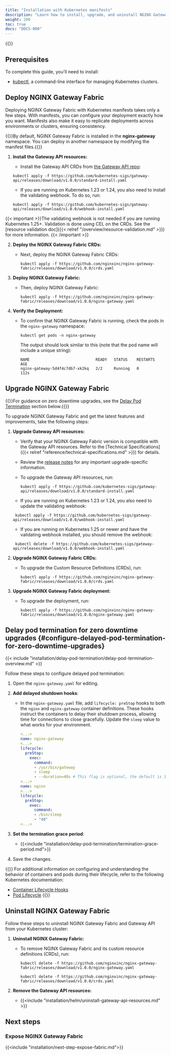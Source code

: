 ```yaml
---
title: "Installation with Kubernetes manifests"
description: "Learn how to install, upgrade, and uninstall NGINX Gateway Fabric using Kubernetes manifests."
weight: 200
toc: true
docs: "DOCS-000"
---
```


{{<custom-styles>}}

## Prerequisites

To complete this guide, you'll need to install:

- [kubectl](https://kubernetes.io/docs/tasks/tools/), a command-line interface for managing Kubernetes clusters.


## Deploy NGINX Gateway Fabric

Deploying NGINX Gateway Fabric with Kubernetes manifests takes only a few steps. With manifests, you can configure your deployment exactly how you want. Manifests also make it easy to replicate deployments across environments or clusters, ensuring consistency.

{{<note>}}By default, NGINX Gateway Fabric is installed in the **nginx-gateway** namespace. You can deploy in another namespace by modifying the manifest files.{{</note>}}

1. **Install the Gateway API resources:**
   - Install the Gateway API CRDs from [the Gateway API repo](https://github.com/kubernetes-sigs/gateway-api):

   ```shell
   kubectl apply -f https://github.com/kubernetes-sigs/gateway-api/releases/download/v1.0.0/standard-install.yaml
   ```
   - If you are running on Kubernetes 1.23 or 1.24, you also need to install the validating webhook. To do so, run:

   ```shell
   kubectl apply -f https://github.com/kubernetes-sigs/gateway-api/releases/download/v1.0.0/webhook-install.yaml
   ```
{{< important >}}The validating webhook is not needed if you are running Kubernetes 1.25+. Validation is done using CEL on the CRDs. See the [resource validation doc]({{< relref "/overview/resource-validation.md" >}}) for more information. {{< /important >}}

2. **Deploy the NGINX Gateway Fabric CRDs:**
   - Next, deploy the NGINX Gateway Fabric CRDs:
     ```shell
     kubectl apply -f https://github.com/nginxinc/nginx-gateway-fabric/releases/download/v1.0.0/crds.yaml
     ```

3. **Deploy NGINX Gateway Fabric:**
   - Then, deploy NGINX Gateway Fabric:
     ```shell
     kubectl apply -f https://github.com/nginxinc/nginx-gateway-fabric/releases/download/v1.0.0/nginx-gateway.yaml
     ```

4. **Verify the Deployment:**
   - To confirm that NGINX Gateway Fabric is running, check the pods in the `nginx-gateway` namespace:
     ```shell
     kubectl get pods -n nginx-gateway
     ```
     The output should look similar to this (note that the pod name will include a unique string):
     ```text
     NAME                             READY   STATUS    RESTARTS   AGE
     nginx-gateway-5d4f4c7db7-xk2kq   2/2     Running   0          112s
     ```


## Upgrade NGINX Gateway Fabric

{{<tip>}}For guidance on zero downtime upgrades, see the [Delay Pod Termination](#configure-delayed-pod-termination-for-zero-downtime-upgrades) section below.{{</tip>}}

To upgrade NGINX Gateway Fabric and get the latest features and improvements, take the following steps:

1. **Upgrade Gateway API resources:**

   - Verify that your NGINX Gateway Fabric version is compatible with the Gateway API resources. Refer to the [Technical Specifications]({{< relref "reference/technical-specifications.md" >}}) for details.
   - Review the [release notes](https://github.com/kubernetes-sigs/gateway-api/releases/tag/v1.0.0) for any important upgrade-specific information.
   - To upgrade the Gateway API resources, run:

      ```shell
      kubectl apply -f https://github.com/kubernetes-sigs/gateway-api/releases/download/v1.0.0/standard-install.yaml
      ```

   - If you are running on Kubernetes 1.23 or 1.24, you also need to update the validating webhook:

   ```shell
    kubectl apply -f https://github.com/kubernetes-sigs/gateway-api/releases/download/v1.0.0/webhook-install.yaml
   ```

   - If you are running on Kubernetes 1.25 or newer and have the validating webhook installed, you should remove the
   webhook: 

   ```shell
    kubectl delete -f https://github.com/kubernetes-sigs/gateway-api/releases/download/v1.0.0/webhook-install.yaml
   ```

2. **Upgrade NGINX Gateway Fabric CRDs:**
   - To upgrade the Custom Resource Definitions (CRDs), run:

     ```shell
     kubectl apply -f https://github.com/nginxinc/nginx-gateway-fabric/releases/download/v1.0.0/crds.yaml
     ```

3. **Upgrade NGINX Gateway Fabric deployment:**
   - To upgrade the deployment, run:

     ```shell
     kubectl apply -f https://github.com/nginxinc/nginx-gateway-fabric/releases/download/v1.0.0/nginx-gateway.yaml
     ```

## Delay pod termination for zero downtime upgrades {#configure-delayed-pod-termination-for-zero-downtime-upgrades}

{{< include "installation/delay-pod-termination/delay-pod-termination-overview.md" >}}

Follow these steps to configure delayed pod termination:

1. Open the `nginx-gateway.yaml` for editing.

1. **Add delayed shutdown hooks**:

   - In the `nginx-gateway.yaml` file, add `lifecycle: preStop` hooks to both the `nginx` and `nginx-gateway` container definitions. These hooks instruct the containers to delay their shutdown process, allowing time for connections to close gracefully. Update the `sleep` value to what works for your environment.

      ```yaml
      <...>
      name: nginx-gateway
      <...>
      lifecycle:
        preStop:
          exec:
            command:
            - /usr/bin/gateway
            - sleep
            - --duration=40s # This flag is optional, the default is 30s
      <...>
      name: nginx
      <...>
      lifecycle:
        preStop:
          exec:
            command:
            - /bin/sleep
            - "40"
      <...>
      ```

1. **Set the termination grace period**:

   - {{<include "installation/delay-pod-termination/termination-grace-period.md">}}

1. Save the changes.

{{<see-also>}} 
For additional information on configuring and understanding the behavior of containers and pods during their lifecycle, refer to the following Kubernetes documentation:
- [Container Lifecycle Hooks](https://kubernetes.io/docs/concepts/containers/container-lifecycle-hooks/#container-hooks)
- [Pod Lifecycle](https://kubernetes.io/docs/concepts/workloads/Pods/Pod-lifecycle/#Pod-termination)
{{</see-also>}} 


## Uninstall NGINX Gateway Fabric

Follow these steps to uninstall NGINX Gateway Fabric and Gateway API from your Kubernetes cluster:

1. **Uninstall NGINX Gateway Fabric:**

   - To remove NGINX Gateway Fabric and its custom resource definitions (CRDs), run:

     ```shell
     kubectl delete -f https://github.com/nginxinc/nginx-gateway-fabric/releases/download/v1.0.0/nginx-gateway.yaml
     ```

     ```shell
     kubectl delete -f https://github.com/nginxinc/nginx-gateway-fabric/releases/download/v1.0.0/crds.yaml
     ```

2. **Remove the Gateway API resources:**

   - {{<include "installation/helm/uninstall-gateway-api-resources.md" >}}

## Next steps

### Expose NGINX Gateway Fabric

{{<include "installation/next-step-expose-fabric.md">}}

